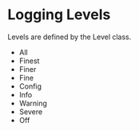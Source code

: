 # Logging Levels

Levels are defined by the Level class.

* All
* Finest
* Finer
* Fine
* Config
* Info
* Warning
* Severe
* Off


